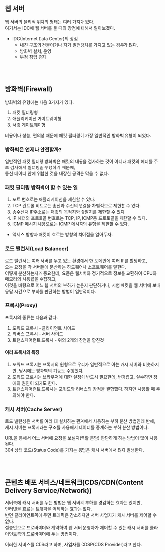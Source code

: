 ## 웹 서버

웹 서버의 물리적 위치의 형태는 여러 가지가 있다.  
여기서는 IDC에 웹 서버를 둘 때의 장점에 대해서 알아보겠다.  

* IDC(Internet Data Center)의 장점
	* 내진 구조의 건물이거나 자가 발전장치를 가지고 있는 경우가 많다.
	* 방화벽 설치, 운영
	* 부정 침입 감지

<br>
<br>


## 방화벽(Firewall)

방화벽의 유형에는 다음 3가지가 있다.  

1. 패킷 필터링형
2. 애플리케이션 게이트웨이형
3. 서킷 게이트웨이형

비용이나 성능, 편의성 때문에 패킷 필터링이 가장 일반적인 방화벽 유형이 되었다.  


### 방화벽은 언제나 안전할까?

일반적인 패킷 필터링 방화벽은 패킷의 내용을 검사하는 것이 아니라 패킷의 헤더를 주로 검사해서 필터링을 수행하기 때문에,  
통신 데이터 안에 위험한 것을 내장한 공격은 막을 수 없다.  


### 패킷 필터링 방화벽이 할 수 있는 일

1. 포트 번호로는 애플리케이션을 제한할 수 있다.  
2. TCP 컨트롤 비트로는 송신과 수신의 연결을 차별적으로 제한할 수 있다.  
3. 송수신처 IP주소로는 패킷의 목적지와 출발지를 제한할 수 있다
4. IP 헤더의 프로토콜 번호로는 TCP, IP, ICMP등 프로토콜을 제한할 수 있다.  
5. ICMP 메시지 내용으로는 ICMP 메시지의 유형을 제한할 수 있다.  

* 액세스 방향과 패킷이 흐르는 방향의 차이점을 알아두자.  

### 로드 밸런서(Load Balancer)

로드 밸런서는 여러 서버를 두고 있는 환경에서 한 도메인에 여러 IP를 할당하고,  
오는 요청을 각 서버들에 분산하는 하드웨어나 소프트웨어를 말한다.  
어떻게 분산하는지가 중요한데, 요즘은 웹서버와 정기적으로 정보를 교환하여 CPU와 메모리의 사용률을 수집하고,  
이것을 바탕으로 어느 웹 서버의 부하가 높은지 판단하거나, 시험 패킷을 웹 서버에 보내 응답 시간으로 부하를 판단하는 방법이 일반적이다.  

### 프록시(Proxy)

프록시의 종류는 다음과 같다.  

1. 포워드 프록시 - 클라이언트 사이드
2. 리버스 프록시 - 서버 사이드
3. 트랜스페어런트 프록시 - 위의 2개의 장점을 합친것

#### 여러 프록시의 특징

1. 포워드 프록시는 프록시의 원형으로 우리가 일반적으로 아는 캐시 서버와 비슷하지만, 당시에는 방화벽의 기능도 수행했다.
2. 포워드 프로시는 브라우저에 대한 설정이 반드시 필요한데, 번거럽고, 실수하면 장애의 원인이 되기도 한다.
3. 트랜스페어런트 프록시는 포워드와 리버스의 장점을 결합했다. 하지만 사용할 때 주의해야 한다.  

### 캐시 서버(Cache Server)

로드 밸런싱은 서버를 여러 대 설치하는 환겨에서 사용하는 부하 분산 방법인데 반해,  
캐시 서버는 프록시라는 구조를 사용해서 데이터를 중계하는 부하 분산 방법이다.  


URL을 통해서 어느 서버에 요청을 보낼지(역할 분담) 판단하게 하는 방법이 많이 사용된다.  
304 상태 코드(Status Code)를 가지는 응답은 캐시 서버에서 많이 발생한다.  


<br>
<br>


## 콘텐츠 배포 서비스/네트워크(CDS/CDN(Content Delivery Service/Network))


서버측에 캐시 서버를 두는 방법은 웹 서버의 부하를 경감하는 효과는 있지만,   
인터넷을 흐르는 트래픽을 억제하는 효과는 없다.   
반면 클라이언트쪽에 두면 트래픽은 감소하지만 서버 사업자가 캐시 서버를 제어할 수 없다.  
절충안으로 프로바이더와 계약하여 웹 서버 운영자가 제어할 수 있는 캐시 서버를 클라이언트측의 프로바이더에 두는 방법이다.  


이러한 서비스를 CDS라고 하며, 사업자를 CDSP(CDS Provider)라고 한다.  

